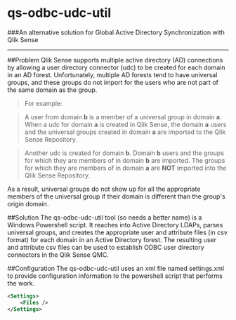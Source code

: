 # qs-odbc-udc-util

###An alternative solution for Global Active Directory Synchronization with Qlik Sense

---
##Problem
Qlik Sense supports multiple active directory  (AD) connections by allowing a user directory connector (udc) to be created for each domain in an AD forest.  Unfortunately, multiple AD forests tend to have universal groups, and these groups do not import for the users who are not part of the same domain as the group.

>For example: 

>A user from domain **b** is a member of a universal group in domain **a**.  When a udc for domain **a** is created in Qlik Sense, the domain **a** users and the universal groups created in domain **a** are imported to the Qlik Sense Repository.

>Another udc is created for domain **b**.  Domain **b** users and the groups for which they are members of in domain **b** are imported.  The groups for which they are members of in domain **a** are **NOT** imported into the Qlik Sense Repository.

As a result, universal groups do not show up for all the appropriate members of the universal group if their domain is different than the group's origin domain.

##Solution
The qs-odbc-udc-util tool (so needs a better name) is a Windows Powershell script.  It reaches into Active Directory LDAPs, parses universal groups, and creates the appropriate user and attribute files (in csv format) for each domain in an Active Directory forest.  The resulting user and attribute csv files can be used to establish ODBC user directory connectors in the Qlik Sense QMC.

##Configuration
The qs-odbc-udc-util uses an xml file named settings.xml to provide configuration information to the powershell script that performs the work.

```xml
<Settings>
	<Files />
</Settings>
```
